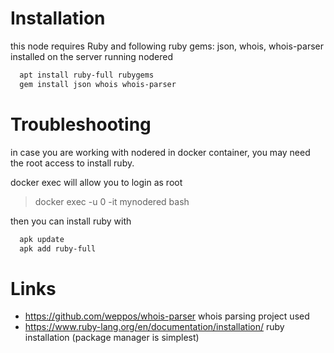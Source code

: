 
# Installation
this node requires Ruby and following ruby gems: json, whois, whois-parser installed on the server running nodered

```bash
  apt install ruby-full rubygems
  gem install json whois whois-parser
```

# Troubleshooting
in case you are working with nodered in docker container, you may need the root access to install ruby.

docker exec will allow you to login as root
> docker exec -u 0 -it mynodered bash

then you can install ruby with
```bash
  apk update
  apk add ruby-full
```

# Links
 - https://github.com/weppos/whois-parser whois parsing project used
 - https://www.ruby-lang.org/en/documentation/installation/ ruby installation (package manager is simplest)
